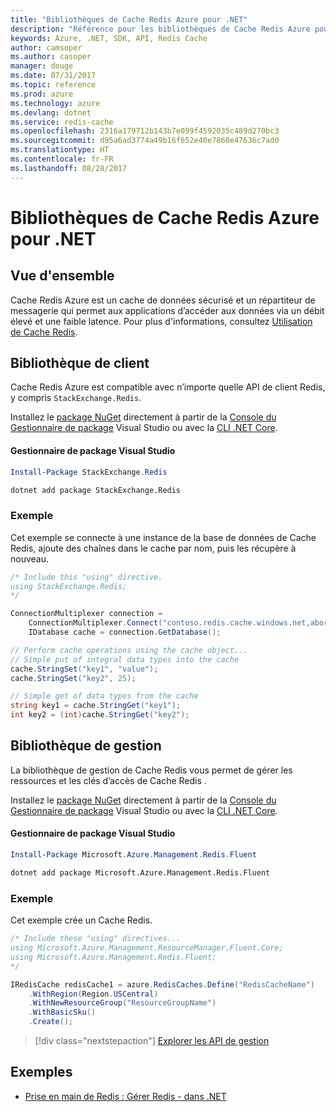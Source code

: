 ```yaml
---
title: "Bibliothèques de Cache Redis Azure pour .NET"
description: "Référence pour les bibliothèques de Cache Redis Azure pour .NET"
keywords: Azure, .NET, SDK, API, Redis Cache
author: camsoper
ms.author: casoper
manager: douge
ms.date: 07/31/2017
ms.topic: reference
ms.prod: azure
ms.technology: azure
ms.devlang: dotnet
ms.service: redis-cache
ms.openlocfilehash: 2316a179712b143b7e099f4592035c489d270bc3
ms.sourcegitcommit: d95a6ad3774a49b16f652e40e7860e47636c7ad0
ms.translationtype: HT
ms.contentlocale: fr-FR
ms.lasthandoff: 08/28/2017
---
```

# <a name="azure-redis-cache-libraries-for-net"></a>Bibliothèques de Cache Redis Azure pour .NET

## <a name="overview"></a>Vue d'ensemble

Cache Redis Azure est un cache de données sécurisé et un répartiteur de messagerie qui permet aux applications d’accéder aux données via un débit élevé et une faible latence.  Pour plus d'informations, consultez [Utilisation de Cache Redis](https://docs.microsoft.com/azure/redis-cache/cache-dotnet-how-to-use-azure-redis-cache).

## <a name="client-library"></a>Bibliothèque de client

Cache Redis Azure est compatible avec n’importe quelle API de client Redis, y compris `StackExchange.Redis`.

Installez le [package NuGet](https://www.nuget.org/packages/StackExchange.Redis) directement à partir de la [Console du Gestionnaire de package][PackageManager] Visual Studio ou avec la [CLI .NET Core][DotNetCLI].

#### <a name="visual-studio-package-manager"></a>Gestionnaire de package Visual Studio

```powershell
Install-Package StackExchange.Redis
```

```bash
dotnet add package StackExchange.Redis
```

### <a name="example"></a>Exemple

Cet exemple se connecte à une instance de la base de données de Cache Redis, ajoute des chaînes dans le cache par nom, puis les récupère à nouveau.

```csharp
/* Include this "using" directive.
using StackExchange.Redis;
*/

ConnectionMultiplexer connection = 
    ConnectionMultiplexer.Connect("contoso.redis.cache.windows.net,abortConnect=false,ssl=true,password=...");
    IDatabase cache = connection.GetDatabase();

// Perform cache operations using the cache object...
// Simple put of integral data types into the cache
cache.StringSet("key1", "value");
cache.StringSet("key2", 25);

// Simple get of data types from the cache
string key1 = cache.StringGet("key1");
int key2 = (int)cache.StringGet("key2");
```

## <a name="management-library"></a>Bibliothèque de gestion

La bibliothèque de gestion de Cache Redis vous permet de gérer les ressources et les clés d’accès de Cache Redis .

Installez le [package NuGet](https://www.nuget.org/packages/Microsoft.Azure.Management.Redis.Fluent) directement à partir de la [Console du Gestionnaire de package][PackageManager] Visual Studio ou avec la [CLI .NET Core][DotNetCLI].

#### <a name="visual-studio-package-manager"></a>Gestionnaire de package Visual Studio

```powershell
Install-Package Microsoft.Azure.Management.Redis.Fluent
```

```bash
dotnet add package Microsoft.Azure.Management.Redis.Fluent
```

### <a name="example"></a>Exemple

Cet exemple crée un Cache Redis.

```csharp
/* Include these "using" directives...
using Microsoft.Azure.Management.ResourceManager.Fluent.Core;
using Microsoft.Azure.Management.Redis.Fluent;
*/

IRedisCache redisCache1 = azure.RedisCaches.Define("RedisCacheName")
    .WithRegion(Region.USCentral)
    .WithNewResourceGroup("ResourceGroupName")
    .WithBasicSku()
    .Create();
```

> [!div class="nextstepaction"]
> [Explorer les API de gestion](/dotnet/api/overview/azure/rediscache/management)


## <a name="samples"></a>Exemples

* [Prise en main de Redis : Gérer Redis - dans .NET](https://github.com/Azure-Samples/redis-cache-dotnet-manage-cache)

[PackageManager]: https://docs.microsoft.com/nuget/tools/package-manager-console
[DotNetCLI]: https://docs.microsoft.com/en-us/dotnet/core/tools/dotnet-add-package
